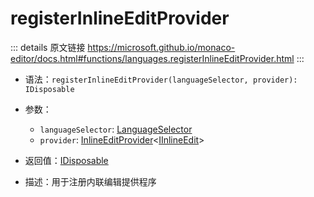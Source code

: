 # registerInlineEditProvider
        
::: details 原文链接
https://microsoft.github.io/monaco-editor/docs.html#functions/languages.registerInlineEditProvider.html
:::

- 语法：`registerInlineEditProvider(languageSelector, provider): IDisposable`

- 参数：
  - `languageSelector`: [LanguageSelector](/api/languages/LanguageSelector.md)
  - `provider`: [InlineEditProvider](/api/languages/InlineEditProvider.md)<[IInlineEdit](/api/languages/IInlineEdit.md)>

- 返回值：[IDisposable](/api/IDisposable.md)

- 描述：用于注册内联编辑提供程序